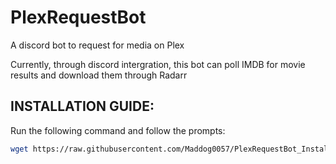 # PlexRequestBot
A discord bot to request for media on Plex

Currently, through discord intergration, this bot can poll IMDB for movie results and download them through Radarr

## INSTALLATION GUIDE:

Run the following command and follow the prompts:
```bash
wget https://raw.githubusercontent.com/Maddog0057/PlexRequestBot_Installer/master/PlexRequestBot-Installer.sh && sudo bash PlexRequestBot-Installer.sh
```
